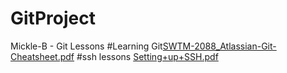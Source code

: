 # GitProject
Mickle-B - Git Lessons
#Learning Git[SWTM-2088_Atlassian-Git-Cheatsheet.pdf](https://github.com/Mickle-B/GitProject/files/9751140/SWTM-2088_Atlassian-Git-Cheatsheet.pdf)
#ssh lessons [Setting+up+SSH.pdf](https://github.com/Mickle-B/GitProject/files/9751170/Setting%2Bup%2BSSH.pdf)
